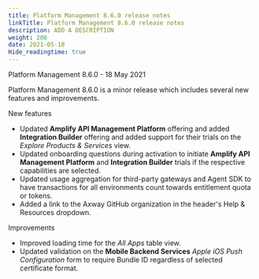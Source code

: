 ```yaml
---
title: Platform Management 8.6.0 release notes
linkTitle: Platform Management 8.6.0 release notes
description: ADD A DESCRIPTION
weight: 200
date: 2021-05-18
Hide_readingtime: true
---
```


Platform Management 8.6.0 - 18 May 2021

Platform Management 8.6.0 is a minor release which includes several new features and improvements.

New features

* Updated **Amplify API Management Platform** offering and added **Integration Builder** offering and added support for their trials on the _Explore Products & Services_ view.
* Updated onboarding questions during activation to initiate **Amplify API Management Platform** and **Integration Builder** trials if the respective capabilities are selected.
* Updated usage aggregation for third-party gateways and Agent SDK to have transactions for all environments count towards entitlement quota or tokens.
* Added a link to the Axway GitHub organization in the header's Help & Resources dropdown.

Improvements

* Improved loading time for the _All Apps_ table view.
* Updated validation on the **Mobile Backend Services** _Apple iOS Push Configuration_ form to require Bundle ID regardless of selected certificate format.
